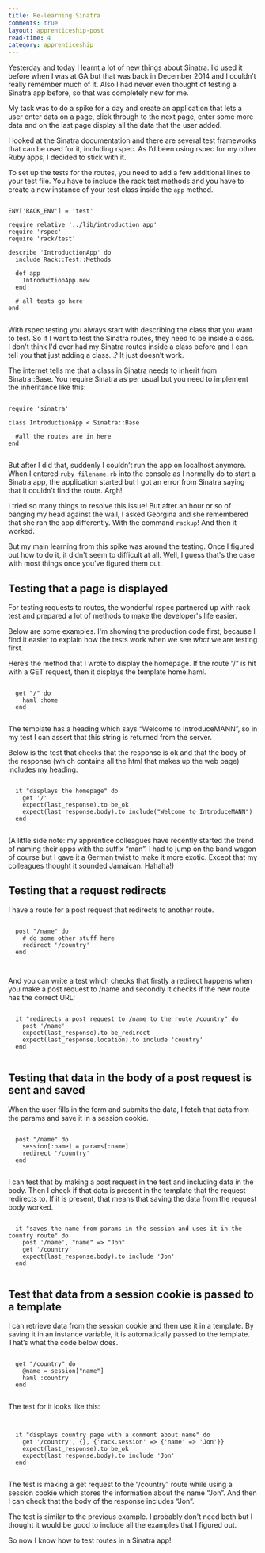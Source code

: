 ```yaml
---
title: Re-learning Sinatra 
comments: true
layout: apprenticeship-post
read-time: 4
category: apprenticeship
---
```


Yesterday and today I learnt a lot of new things about Sinatra. I’d used it before when I was at GA but that was back in December 2014 and I couldn’t really remember much of it. Also I had never even thought of testing a Sinatra app before, so that was completely new for me.

<!--break-->

My task was to do a spike for a day and create an application that lets a user enter data on a page, click through to the next page, enter some more data and on the last page display all the data that the user added.

I looked at the Sinatra documentation and there are several test frameworks that can be used for it, including rspec. As I’d been using rspec for my other Ruby apps, I decided to stick with it.

To set up the tests for the routes, you need to add a few additional lines to your test file. You have to include the rack test methods and you have to create a new instance of your test class inside the `app` method.

<pre><code class="language-ruby">
ENV['RACK_ENV'] = 'test'

require_relative '../lib/introduction_app'
require 'rspec'
require 'rack/test'

describe 'IntroductionApp' do
  include Rack::Test::Methods

  def app
    IntroductionApp.new
  end

  # all tests go here
end

</code></pre>

With rspec testing you always start with describing the class that you want to test. So if I want to test the Sinatra routes, they need to be inside a class. I don't think I'd ever had my Sinatra routes inside a class before and I can tell you that just adding a class...? It just doesn’t work. 

The internet tells me that a class in Sinatra needs to inherit from Sinatra::Base. You require Sinatra as per usual but you need to implement the inheritance like this:

<pre><code class="language-ruby">
require 'sinatra'

class IntroductionApp < Sinatra::Base

  #all the routes are in here
end

</code></pre>

But after I did that, suddenly I couldn’t run the app on localhost anymore. When I entered `ruby filename.rb` into the console as I normally do to start a Sinatra app, the application started but I got an error from Sinatra saying that it couldn’t find the route. Argh! 

I tried so many things to resolve this issue! But after an hour or so of banging my head against the wall, I asked Georgina and she remembered that she ran the app differently. With the command `rackup`! And then it worked.

But my main learning from this spike was around the testing. Once I figured out how to do it, it didn't seem to difficult at all. Well, I guess that's the case with most things once you've figured them out.

## Testing that a page is displayed

For testing requests to routes, the wonderful rspec partnered up with rack test and prepared a lot of methods to make the developer's life easier.

Below are some examples. I'm showing the production code first, because I find it easier to explain how the tests work when we see _what_ we are testing first.

Here’s the method that I wrote to display the homepage. If the route “/“ is hit with a GET request, then it displays the template home.haml.

<pre><code class="language-ruby">
  get "/" do
    haml :home
  end

</code></pre>
The template has a heading which says “Welcome to IntroduceMANN”, so in my test I can assert that this string is returned from the server.

Below is the test that checks that the response is ok and that the body of the response (which contains all the html that makes up the web page) includes my heading.

<pre><code class="language-ruby">
  it "displays the homepage" do
    get '/'
    expect(last_response).to be_ok
    expect(last_response.body).to include("Welcome to IntroduceMANN")
  end

</code></pre>

(A little side note: my apprentice colleagues have recently started the trend of naming their apps with the suffix “man”. I had to jump on the band wagon of course but I gave it a German twist to make it more exotic. Except that my colleagues thought it sounded Jamaican. Hahaha!)

## Testing that a request redirects

I have a route for a post request that redirects to another route.

<pre><code class="language-ruby">
  post "/name" do
    # do some other stuff here
    redirect '/country'
  end


</code></pre>

And you can write a test which checks that firstly a redirect happens when you make a post request to /name and secondly it checks if the new route has the correct URL:

<pre><code class="language-ruby">
  it "redirects a post request to /name to the route /country" do
    post '/name'
    expect(last_response).to be_redirect
    expect(last_response.location).to include 'country'
  end

</code></pre>

## Testing that data in the body of a post request is sent and saved

When the user fills in the form and submits the data, I fetch that data from the params and save it in a session cookie.

<pre><code class="language-ruby">
  post "/name" do
    session[:name] = params[:name]
    redirect '/country'
  end

</code></pre>

I can test that by making a post request in the test and including data in the body. Then I check if that data is present in the template that the request redirects to. If it is present, that means that saving the data from the request body worked.

<pre><code class="language-ruby">
  it "saves the name from params in the session and uses it in the country route" do
    post '/name', "name" => "Jon"
    get '/country'
    expect(last_response.body).to include 'Jon'
  end

</code></pre>

## Test that data from a session cookie is passed to a template

I can retrieve data from the session cookie and then use it in a template. By saving it in an instance variable, it is automatically passed to the template. That’s what the code below does.

<pre><code class="language-ruby">
  get "/country" do
    @name = session["name"]
    haml :country
  end

</code></pre>

The test for it looks like this:

<pre><code class="language-ruby">

  it "displays country page with a comment about name" do
    get '/country', {}, {'rack.session' => {'name' => 'Jon'}}
    expect(last_response).to be_ok
    expect(last_response.body).to include 'Jon'
  end

</code></pre>

The test is making a get request to the “/country” route while using a session cookie which stores the information about the name “Jon”. And then I can check that the body of the response includes “Jon”.

The test is similar to the previous example. I probably don't need both but I thought it would be good to include all the examples that I figured out.

So now I know how to test routes in a Sinatra app!
